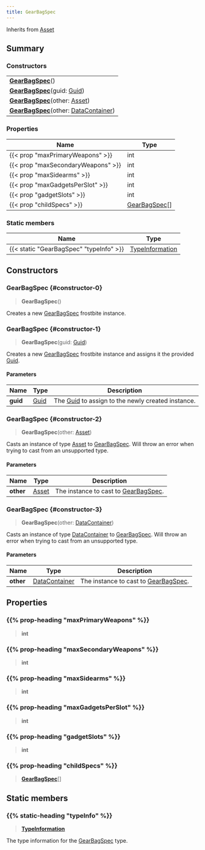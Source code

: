 ```yaml
---
title: GearBagSpec
---
```


Inherits from [Asset](/vext/ref/fb/asset)

## Summary

### Constructors

|  |
| --- |
| **[GearBagSpec](#constructor-0)**() |
| **[GearBagSpec](#constructor-1)**(guid: [Guid](/vext/ref/shared/type/guid)) |
| **[GearBagSpec](#constructor-2)**(other: [Asset](/vext/ref/fb/asset)) |
| **[GearBagSpec](#constructor-3)**(other: [DataContainer](/vext/ref/shared/type/datacontainer)) |

### Properties

| Name | Type |
| ---- | ---- |
| {{< prop "maxPrimaryWeapons" >}} | int |
| {{< prop "maxSecondaryWeapons" >}} | int |
| {{< prop "maxSidearms" >}} | int |
| {{< prop "maxGadgetsPerSlot" >}} | int |
| {{< prop "gadgetSlots" >}} | int |
| {{< prop "childSpecs" >}} | [GearBagSpec](/vext/ref/fb/gearbagspec)[] |

### Static members

| Name | Type |
| ---- | ---- |
| {{< static "GearBagSpec" "typeInfo" >}} | [TypeInformation](/vext/ref/shared/type/typeinformation) |

## Constructors

### GearBagSpec {#constructor-0}

> **GearBagSpec**()

Creates a new [GearBagSpec](/vext/ref/fb/gearbagspec) frostbite instance.

### GearBagSpec {#constructor-1}

> **GearBagSpec**(guid: [Guid](/vext/ref/shared/type/guid))

Creates a new [GearBagSpec](/vext/ref/fb/gearbagspec) frostbite instance and assigns it the provided [Guid](/vext/ref/shared/type/guid).

#### Parameters

| Name | Type | Description |
| ---- | ---- | ----------- |
| **guid** | [Guid](/vext/ref/shared/type/guid) | The [Guid](/vext/ref/shared/type/guid) to assign to the newly created instance. |

### GearBagSpec {#constructor-2}

> **GearBagSpec**(other: [Asset](/vext/ref/fb/asset))

Casts an instance of type [Asset](/vext/ref/fb/asset) to [GearBagSpec](/vext/ref/fb/gearbagspec). Will throw an error when trying to cast from an unsupported type.

#### Parameters

| Name | Type | Description |
| ---- | ---- | ----------- |
| **other** | [Asset](/vext/ref/fb/asset) | The instance to cast to [GearBagSpec](/vext/ref/fb/gearbagspec). |

### GearBagSpec {#constructor-3}

> **GearBagSpec**(other: [DataContainer](/vext/ref/shared/type/datacontainer))

Casts an instance of type [DataContainer](/vext/ref/shared/type/datacontainer) to [GearBagSpec](/vext/ref/fb/gearbagspec). Will throw an error when trying to cast from an unsupported type.

#### Parameters

| Name | Type | Description |
| ---- | ---- | ----------- |
| **other** | [DataContainer](/vext/ref/shared/type/datacontainer) | The instance to cast to [GearBagSpec](/vext/ref/fb/gearbagspec). |

## Properties

### {{% prop-heading "maxPrimaryWeapons" %}}

> **int**

### {{% prop-heading "maxSecondaryWeapons" %}}

> **int**

### {{% prop-heading "maxSidearms" %}}

> **int**

### {{% prop-heading "maxGadgetsPerSlot" %}}

> **int**

### {{% prop-heading "gadgetSlots" %}}

> **int**

### {{% prop-heading "childSpecs" %}}

> **[GearBagSpec](/vext/ref/fb/gearbagspec)**[]

## Static members

### {{% static-heading "typeInfo" %}}

> **[TypeInformation](/vext/ref/shared/type/typeinformation)**

The type information for the [GearBagSpec](/vext/ref/fb/gearbagspec) type.

